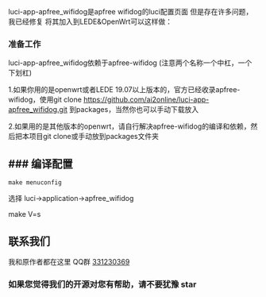 luci-app-apfree_wifidog是apfree wifidog的luci配置页面
但是存在许多问题，我已经修复
将其加入到LEDE&OpenWrt可以这样做：

### 准备工作
luci-app-apfree_wifidog依赖于apfree-wifidog (注意两个名称一个中杠，一个下划杠)

1.如果你用的是openwrt或者LEDE 19.07以上版本的，官方已经收录apfree-wifidog，使用git clone https://github.com/ai2online/luci-app-apfree_wifidog.git 到packages，当然你也可以手动下载放入

2.如果用的是其他版本的openwrt，请自行解决apfree-wifidog的编译和依赖，然后把本项目git clone或手动放到packages文件夹

## ### 编译配置

```
make menuconfig
```
选择 luci->application->apfree_wifidog

make V=s


## 联系我们
我和原作者都在这里   QQ群
[331230369](https://jq.qq.com/?_wv=1027&k=4ADDSev)

### 如果您觉得我们的开源对您有帮助，请不要犹豫 star
